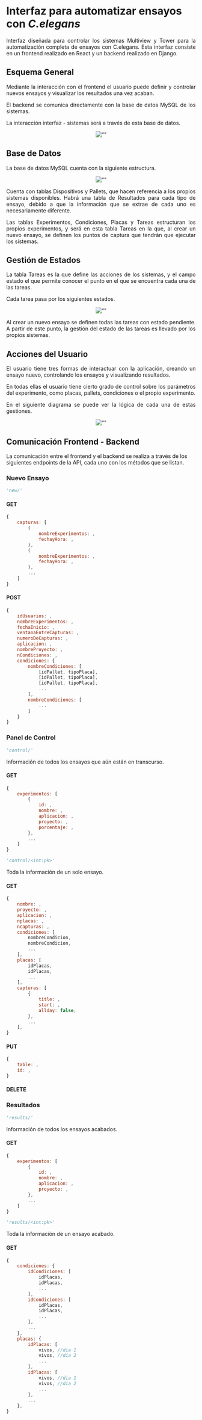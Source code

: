 # Interfaz para automatizar ensayos con _C.elegans_

<div align="justify"> Interfaz diseñada para controlar los sistemas Multiview y Tower para la automatización completa de ensayos con C.elegans. Esta interfaz consiste en un frontend realizado en React y un backend realizado en Django.

## Esquema General

Mediante la interacción con el frontend el usuario puede definir y controlar nuevos ensayos y visualizar los resultados una vez acaban.

El backend se comunica directamente con la base de datos MySQL de los sistemas.

La interacción interfaz - sistemas será a través de esta base de datos.

<p align="center">
    <img src="./docs/Arquitectura.drawio.svg" alt= “”>
</p>

## Base de Datos

La base de datos MySQL cuenta con la siguiente estructura.

<p align="center">
    <img src="./docs/drawSQL.png" alt= “”>
</p>

Cuenta con tablas Dispositivos y Pallets, que hacen referencia a los propios sistemas disponibles. Habrá una tabla de Resultados para cada tipo de ensayo, debido a que la información que se extrae de cada uno es necesariamente diferente.

Las tablas Experimentos, Condiciones, Placas y Tareas estructuran los propios experimentos, y será en esta tabla Tareas en la que, al crear un nuevo ensayo, se definen los puntos de captura que tendrán que ejecutar los sistemas.

## Gestión de Estados

La tabla Tareas es la que define las acciones de los sistemas, y el campo estado el que permite conocer el punto en el que se encuentra cada una de las tareas.

Cada tarea pasa por los siguientes estados.

<p align="center">
    <img src="./docs/Estados.drawio.svg" alt= “”>
</p>

Al crear un nuevo ensayo se definen todas las tareas con estado pendiente. A partir de este punto, la gestión del estado de las tareas es llevado por los propios sistemas.

## Acciones del Usuario

El usuario tiene tres formas de interactuar con la aplicación, creando un ensayo nuevo, controlando los ensayos y visualizando resultados.

En todas ellas el usuario tiene cierto grado de control sobre los parámetros del experimento, como placas, pallets, condiciones o el propio experimento.

En el siguiente diagrama se puede ver la lógica de cada una de estas gestiones.

<p align="center">
    <img src="./docs/AccionesUsuario.drawio.svg" alt= “”>
</p>
 </div>

## Comunicación Frontend - Backend

La comunicación entre el frontend y el backend se realiza a través de los siguientes endpoints de la API, cada uno con los métodos que se listan.

### Nuevo Ensayo

```py
'new/'
```

#### GET

```js
{
    capturas: [
        (
            nombreExperimentos: ,
            fechayHora: ,
        ),
        (
            nombreExperimentos: ,
            fechayHora: ,
        ),
        ...
    ]
}
```

#### POST

```js
{
    idUsuarios: ,
    nombreExperimentos: ,
    fechaInicio: ,
    ventanaEntreCapturas: ,
    numeroDeCapturas: ,
    aplicacion: ,
    nombreProyecto: ,
    nCondiciones: ,
    condiciones: {
        nombreCondiciones: [
            [idPallet, tipoPlaca],
            [idPallet, tipoPlaca],
            [idPallet, tipoPlaca],
            ...
        ],
        nombreCondiciones: [
            ...
        ]
    }
}
```

### Panel de Control

```py
'control/'
```

Información de todos los ensayos que aún están en transcurso.

#### GET

```js
{
    experimentos: [
        {
            id: ,
            nombre: ,
            aplicacion: ,
            proyecto: ,
            porcentaje: ,
        },
        ...
    ]
}
```

```py
'control/<int:pk>'
```

Toda la información de un solo ensayo.

#### GET

```js
{
    nombre: ,
    proyecto: ,
    aplicacion: ,
    nplacas: ,
    ncapturas: ,
    condiciones: [
        nombreCondicion,
        nombreCondicion,
        ...
    ],
    placas: [
        idPlacas,
        idPlacas,
        ...
    ],
    capturas: [
        {
            title: ,
            start: ,
            allday: false,
        },
        ...
    ],
}
```

#### PUT

```js
{
    table: ,
    id: ,
}
```

#### DELETE

### Resultados

```py
'results/'
```

Información de todos los ensayos acabados.

#### GET

```js
{
    experimentos: [
        {
            id: ,
            nombre: ,
            aplicacion: ,
            proyecto: ,
        },
        ...
    ]
}
```

```py
'results/<int:pk>'
```

Toda la información de un ensayo acabado.

#### GET

```js
{
    condiciones: {
        idCondiciones: [
            idPlacas,
            idPlacas,
            ...
        ],
        idCondiciones: [
            idPlacas,
            idPlacas,
            ...
        ],
        ...
    },
    placas: {
        idPlacas: [
            vivos, //dia 1
            vivos, //dia 2
            ...
        ],
        idPlacas: [
            vivos, //dia 1
            vivos, //dia 2
            ...
        ],
        ...
    },
}
```
